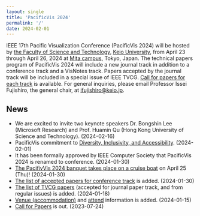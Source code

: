 ```yaml
---
layout: single
title: 'PacificVis 2024'
permalink: '/'
date: 2024-02-01
---
```


IEEE 17th Pacific Visualization Conference (PacificVis 2024) will be hosted by [the Faculty of Science and Technology](https://www.st.keio.ac.jp/en/),  [Keio University](https://www.keio.ac.jp/en/), from April 23 through April 26, 2024 at [Mita campus](https://www.keio.ac.jp/en/maps/mita.html), Tokyo, Japan. The technical papers program of PacificVis 2024 will include a new journal track in addition to a conference track and a VisNotes track. Papers accepted by the journal track will be included in a special issue of IEEE TVCG. [Call for papers for each track](/pvis2024/cfp/) is available. For general inquiries, please email Professor Issei Fujishiro, the general chair, at [ifujishiro@keio.jp](mailto:ifujishiro@keio.jp).

## News

- We are excited to invite two keynote speakers Dr. Bongshin Lee (Microsoft Research) and Prof. Huamin Qu (Hong Kong University of Science and Technology). (2024-02-16)
- PacificVis commitment to [Diversity, Inclusivity, and Accessibility](/pvis2024/attend/dia/). (2024-02-01)
- It has been formally approved by IEEE Computer Society that PacificVis 2024 is renamed to conference. (2024-01-30)
- [The PacifivVis 2024 banquet takes place on a cruise boat](/pvis2024/accepted/#banquet-april-25-thu) on April 25 (Thu)! (2024-01-30)
- [The list of accepted papers for conference track](/pvis2024/accepted/#papers-accepted-in-conference-track) is added. (2024-01-30)
- [The list of TVCG papers](/pvis2024/accepted/) (accepted for journal paper track, and from regular issues) is added. (2024-01-18)
- [Venue (accommodation)](/pvis2024/venue/) and [attend](/pvis2024/registration/) information is added. (2024-01-15)
- [Call for Papers](/pvis2024/cfp/) is out. (2023-07-24)
